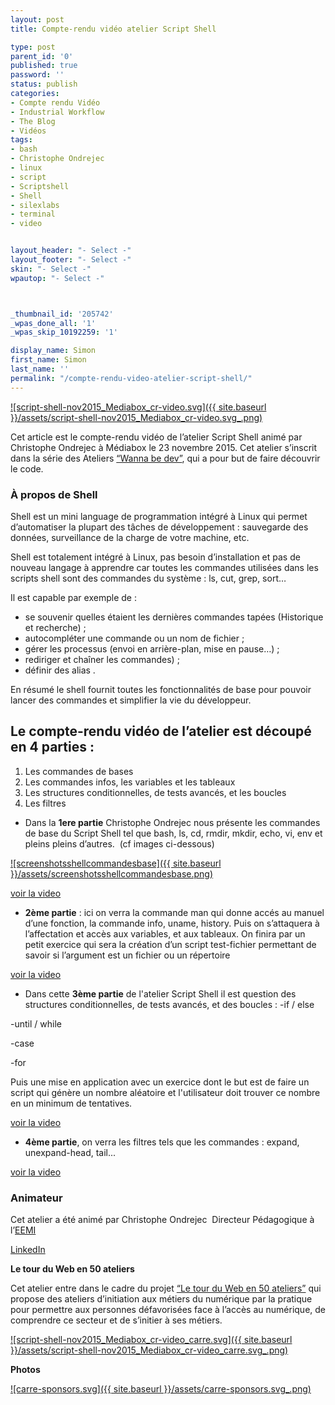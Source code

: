 ```yaml
---
layout: post
title: Compte-rendu vidéo atelier Script Shell

type: post
parent_id: '0'
published: true
password: ''
status: publish
categories:
- Compte rendu Vidéo
- Industrial Workflow
- The Blog
- Vidéos
tags:
- bash
- Christophe Ondrejec
- linux
- script
- Scriptshell
- Shell
- silexlabs
- terminal
- video


layout_header: "- Select -"
layout_footer: "- Select -"
skin: "- Select -"
wpautop: "- Select -"



_thumbnail_id: '205742'
_wpas_done_all: '1'
_wpas_skip_10192259: '1'

display_name: Simon
first_name: Simon
last_name: ''
permalink: "/compte-rendu-video-atelier-script-shell/"
---
```


[![script-shell-nov2015_Mediabox_cr-video.svg]({{ site.baseurl }}/assets/script-shell-nov2015_Mediabox_cr-video.svg_.png)](https://www.silexlabs.org/wp-content/uploads/2015/10/script-shell-nov2015_Mediabox_cr-video.svg_.png)

Cet article est le compte-rendu vidéo de l’atelier Script Shell animé par Christophe Ondrejec à Médiabox le 23 novembre 2015. Cet atelier s’inscrit dans la série des Ateliers [“Wanna be dev”](https://www.silexlabs.org/le-tour-du-web-en-50-ateliers-2/), qui a pour but de faire découvrir le code.

### **À propos de Shell**

Shell est un mini language de programmation intégré à Linux qui permet d’automatiser la plupart des tâches de développement
: sauvegarde des données, surveillance de la charge de votre machine, etc.

Shell est totalement intégré à Linux, pas besoin d’installation et pas de nouveau langage à apprendre car toutes les commandes utilisées dans les scripts shell sont des commandes du système
: ls, cut, grep, sort…

Il est capable par exemple de
: 
*   se souvenir quelles étaient les dernières commandes tapées (Historique et recherche) ;
*   autocompléter une commande ou un nom de fichier ;
*   gérer les processus (envoi en arrière-plan, mise en pause…) ;
*   rediriger et chaîner les commandes) ;
*   définir des alias .

En résumé le shell fournit toutes les fonctionnalités de base pour pouvoir lancer des commandes et simplifier la vie du développeur.

**Le compte-rendu vidéo de l’atelier est découpé en 4 parties :**
-----------------------------------------------------------------

1.  Les commandes de bases
2.  Les commandes infos, les variables et les tableaux
3.  Les structures conditionnelles, de tests avancés, et les boucles
4.  Les filtres

*   Dans la **1ere partie** Christophe Ondrejec nous présente les commandes de base du Script Shell tel que bash, ls, cd, rmdir, mkdir, echo, vi, env et pleins pleins d’autres.  (cf images ci-dessous)

[![screenshotsshellcommandesbase]({{ site.baseurl }}/assets/screenshotsshellcommandesbase.png)](https://www.silexlabs.org/wp-content/uploads/2015/12/screenshotsshellcommandesbase.png)

[voir la video](https://youtu.be/hkCylHyPut8)


*   **2ème partie**
: ici on verra la commande man qui donne accés au manuel d’une fonction, la commande info, uname, history. Puis on s’attaquera à l’affectation et accès aux variables, et aux tableaux. On finira par un petit exercice qui sera la création d’un script test-fichier permettant de savoir si l’argument est un fichier ou un répertoire

[voir la video](https://youtu.be/S5mFLBHWszw)


*   Dans cette **3ème partie** de l'atelier Script Shell il est question des structures conditionnelles, de tests avancés, et des boucles
: 
-if / else

-until / while

-case

-for

Puis une mise en application avec un exercice dont le but est de faire un script qui génère un nombre aléatoire et l'utilisateur doit trouver ce nombre en un minimum de tentatives.

[voir la video](https://youtu.be/MMGaXxKKw28)


*   **4ème partie**, on verra les filtres tels que les commandes
: expand, unexpand-head, tail...

[voir la video](https://youtu.be/wdzgjCdpW8U)


### **Animateur**

Cet atelier a été animé par Christophe Ondrejec  Directeur Pédagogique à l’[EEMI](http://www.eemi.com/)

[LinkedIn](https://fr.linkedin.com/pub/christophe-ondrejec/18/495/b18)

**Le tour du Web en 50 ateliers**

Cet atelier entre dans le cadre du projet [“Le tour du Web en 50 ateliers”](https://www.silexlabs.org/le-tour-du-web-en-50-ateliers-2/) qui propose des ateliers d’initiation aux métiers du numérique par la pratique pour permettre aux personnes défavorisées face à l’accès au numérique, de comprendre ce secteur et de s’initier à ses métiers.

[![script-shell-nov2015_Mediabox_cr-video_carre.svg]({{ site.baseurl }}/assets/script-shell-nov2015_Mediabox_cr-video_carre.svg_.png)](https://www.silexlabs.org/wp-content/uploads/2015/10/script-shell-nov2015_Mediabox_cr-video_carre.svg_.png)

**Photos**



[![carre-sponsors.svg]({{ site.baseurl }}/assets/carre-sponsors.svg_.png)](https://www.silexlabs.org/wp-content/uploads/2015/10/carre-sponsors.svg_.png)
